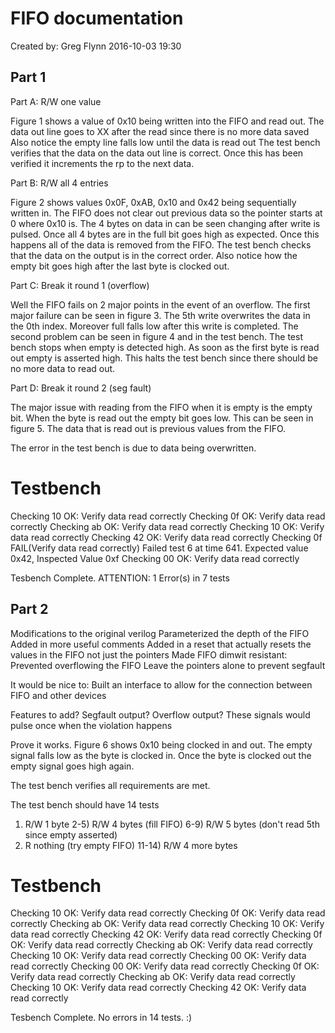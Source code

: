 FIFO documentation
==================

Created by: Greg Flynn
2016-10-03 19:30

Part 1
------

Part A: R/W one value

Figure 1 shows a value of 0x10 being written into the FIFO and read out.
The data out line goes to XX after the read since there is no more data saved
Also notice the empty line falls low until the data is read out
The test bench verifies that the data on the data out line is correct.
Once this has been verified it increments the rp to the next data.


Part B: R/W all 4 entries

Figure 2 shows values 0x0F, 0xAB, 0x10 and 0x42 being sequentially written in.
The FIFO does not clear out previous data so the pointer starts at 0 where 0x10 is.
The 4 bytes on data in can be seen changing after write is pulsed.
Once all 4 bytes are in the full bit goes high as expected.
Once this happens all of the data is removed from the FIFO.
The test bench checks that the data on the output is in the correct order.
Also notice how the empty bit goes high after the last byte is clocked out.

Part C: Break it round 1 (overflow)

Well the FIFO fails on 2 major points in the event of an overflow.
The first major failure can be seen in figure 3.
The 5th write overwrites the data in the 0th index.
Moreover full falls low after this write is completed.
The second problem can be seen in figure 4 and in the test bench.
The test bench stops when empty is detected high.
As soon as the first byte is read out empty is asserted high.
This halts the test bench since there should be no more data to read out.

Part D: Break it round 2 (seg fault)

The major issue with reading from the FIFO when it is empty is the empty bit.
When the byte is read out the empty bit goes low.
This can be seen in figure 5.
The data that is read out is previous values from the FIFO.

The error in the test bench is due to data being overwritten.

Testbench
=========
Checking 10
OK: Verify data read correctly
Checking 0f
OK: Verify data read correctly
Checking ab
OK: Verify data read correctly
Checking 10
OK: Verify data read correctly
Checking 42
OK: Verify data read correctly
Checking 0f
FAIL(Verify data read correctly) Failed test 6 at time 641.
  Expected value 0x42, Inspected Value 0xf
Checking 00
OK: Verify data read correctly

Tesbench Complete.
ATTENTION: 1 Error(s) in 7 tests


Part 2
------

Modifications to the original verilog
Parameterized the depth of the FIFO
Added in more useful comments
Added in a reset that actually resets the values in the FIFO not just the pointers
Made FIFO dimwit resistant:
Prevented overflowing the FIFO
Leave the pointers alone to prevent segfault

It would be nice to:
Built an interface to allow for the connection between FIFO and other devices

Features to add?
Segfault output?
Overflow output?
These signals would pulse once when the violation happens

Prove it works.
Figure 6 shows 0x10 being clocked in and out.
The empty signal falls low as the byte is clocked in.
Once the byte is clocked out the empty signal goes high again.

The test bench verifies all requirements are met.

The test bench should have 14 tests
1) R/W 1 byte
2-5) R/W 4 bytes (fill FIFO)
6-9) R/W 5 bytes (don't read 5th since empty asserted)
10) R nothing (try empty FIFO)
11-14) R/W 4 more bytes


Testbench
=========
Checking 10
OK: Verify data read correctly
Checking 0f
OK: Verify data read correctly
Checking ab
OK: Verify data read correctly
Checking 10
OK: Verify data read correctly
Checking 42
OK: Verify data read correctly
Checking 0f
OK: Verify data read correctly
Checking ab
OK: Verify data read correctly
Checking 10
OK: Verify data read correctly
Checking 00
OK: Verify data read correctly
Checking 00
OK: Verify data read correctly
Checking 0f
OK: Verify data read correctly
Checking ab
OK: Verify data read correctly
Checking 10
OK: Verify data read correctly
Checking 42
OK: Verify data read correctly

Tesbench Complete.
No errors in 14 tests. :)
